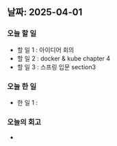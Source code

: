 ## 날짜: 2025-04-01

### 오늘 할 일
- 할 일 1 : 아이디어 회의
- 할 일 2 : docker & kube chapter 4
- 할 일 3 : 스프링 입문 section3
### 오늘 한 일
- 한 일 1 : 
### 오늘의 회고
- 